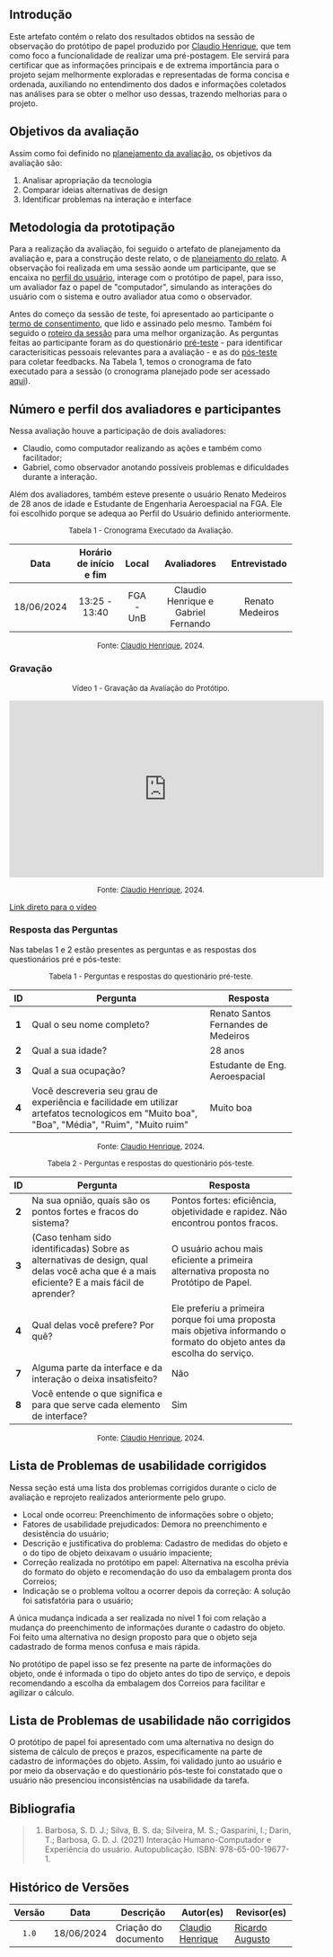 ## Introdução

Este artefato contém o relato dos resultados obtidos na sessão de observação do protótipo de papel produzido por [Claudio Henrique][ClaudioGH], que tem como foco a funcionalidade de realizar uma pré-postagem. Ele servirá para certificar que as informações principais e de extrema importância para o projeto sejam melhormente exploradas e representadas de forma concisa e ordenada, auxiliando no entendimento dos dados e informações coletados nas análises para se obter o melhor uso dessas, trazendo melhorias para o projeto.

## Objetivos da avaliação
Assim como foi definido no [planejamento da avaliação](https://interacao-humano-computador.github.io/2024.1-Correios/design_avaliacao/nivel_2/prototipo_de_papel/planejamento_avaliacao/), os objetivos da avaliação são:

1. Analisar apropriação da tecnologia  
2. Comparar ideias alternativas de design
3. Identificar problemas na interação e interface 

## Metodologia da prototipação

Para a realização da avaliação, foi seguido o artefato de planejamento da avaliação e, para a construção deste relato, o de [planejamento do relato](https://interacao-humano-computador.github.io/2024.1-Correios/design_avaliacao/nivel_2/prototipo_de_papel/planejamento_relato_resultados/). A observação foi realizada em uma sessão aonde um participante, que se encaixa no [perfil do usuário](https://interacao-humano-computador.github.io/2024.1-Correios/analise_de_requisitos/perfil_de_usuario/perfil_de_usuario/), interage com o protótipo de papel, para isso, um avaliador faz o papel de "computador", simulando as interações do usuário com o sistema e outro avaliador atua como o observador.  

Antes do começo da sessão  de teste, foi apresentado ao participante o [termo de consentimento](../../../assets/termos-de-consentimento/termo%20de%20consentimento%20(protótipo%20de%20papel%20Gabriel%20Fernando)%20-%20renato.pdf), que lido e assinado pelo mesmo. Também foi seguido o  [roteiro da sessão](https://interacao-humano-computador.github.io/2024.1-Correios/design_avaliacao/nivel_2/prototipo_de_papel/planejamento_avaliacao/#roteiro-da-sessao) para uma melhor organização. As perguntas feitas ao participante foram as do questionário [pré-teste](https://interacao-humano-computador.github.io/2024.1-Correios/design_avaliacao/nivel_2/prototipo_de_papel/planejamento_avaliacao/#questionario-pre-teste) - para identificar caracterisiticas pessoais relevantes para a avaliação - e as do [pós-teste](https://interacao-humano-computador.github.io/2024.1-Correios/design_avaliacao/nivel_2/prototipo_de_papel/planejamento_avaliacao/#questionario-pos-teste) para coletar feedbacks. 
Na Tabela 1, temos o cronograma de fato executado para a sessão (o cronograma planejado pode ser acessado [aqui](http://127.0.0.1:8000/Interacao-Humano-Computador/2024.1-Correios/design_avaliacao/nivel_2/prototipo_de_papel/planejamento_avaliacao/#prazos)).


## Número e perfil dos avaliadores e participantes

Nessa avaliação houve a participação de dois avaliadores:
 - Claudio, como computador realizando as ações e também como facilitador;
 - Gabriel, como observador anotando possíveis problemas e dificuldades durante a interação.

Além dos avaliadores, também esteve presente o usuário Renato Medeiros de 28 anos de idade e Estudante de Engenharia Aeroespacial na FGA. Ele foi escolhido porque se adequa ao Perfil do Usuário definido anteriormente.

<font size="2"><p style="text-align: center">Tabela 1 - Cronograma Executado da Avaliação.</p></font>

<center>

|    Data    | Horário de início e fim | Local            |     Avaliadores    | Entrevistado |
| :--------: | :---------------------: | :----------------: | :----------------------: | :----: |
| 18/06/2024 | 13:25 - 13:40 |FGA - UnB | Claudio Henrique e Gabriel Fernando | Renato Medeiros |

</center>

<font size="2"><p style="text-align: center">Fonte: [Claudio Henrique][ClaudioGH], 2024.</p></font>

### Gravação


<font size="2"><p style="text-align: center">Vídeo 1 - Gravação da Avaliação do Protótipo.</p></font>


<iframe width="560" height="315" src="https://www.youtube.com/embed/TjY9CRpZmgM?si=fi4b4OEuvCxrdqgx" title="YouTube video player" frameborder="0" allow="accelerometer; autoplay; clipboard-write; encrypted-media; gyroscope; picture-in-picture; web-share" referrerpolicy="strict-origin-when-cross-origin" allowfullscreen></iframe>

<font size="2"><p style="text-align: center">Fonte: [Claudio Henrique][ClaudioGH], 2024.</p></font>


[Link direto para o vídeo](https://www.youtube.com/watch?v=TjY9CRpZmgM)

### Resposta das Perguntas

Nas tabelas 1 e 2 estão presentes as perguntas e as respostas dos questionários pré e pós-teste:

<font size="2"><p style="text-align: center">Tabela 1 - Perguntas e respostas do questionário pré-teste.</p></font>

<center>

| ID | Pergunta | Resposta
| :-:| -------- | -|
| **1** | Qual o seu nome completo? | Renato Santos Fernandes de Medeiros |
| **2** | Qual a sua idade? | 28 anos |
| **3** | Qual a sua ocupação? | Estudante de Eng. Aeroespacial|
| **4** | Você descreveria seu grau de experiência e facilidade em utilizar artefatos tecnologicos em "Muito boa", "Boa", "Média", "Ruim", "Muito ruim" | Muito boa |

</center>

<font size="2"><p style="text-align: center">Fonte: [Claudio Henrique][ClaudioGH], 2024.</p></font>


<font size="2"><p style="text-align: center">Tabela 2 - Perguntas e respostas do questionário pós-teste.</p></font>

<center>

| ID | Pergunta | Resposta |
| :-:| -------- | ------------------ |
| **2** | Na sua opnião, quais são os pontos fortes e fracos do sistema? | Pontos fortes: eficiência, objetividade e rapidez. Não encontrou pontos fracos. | 
| **3** | (Caso tenham sido identificadas) Sobre as alternativas de design, qual delas você acha que é a mais eficiente? E a mais fácil de aprender? | O usuário achou mais eficiente a primeira alternativa proposta no Protótipo de Papel. |
| **4** | Qual delas você prefere? Por quê? | Ele preferiu a primeira porque foi uma proposta mais objetiva informando o formato do objeto antes da escolha do serviço. |
| **7** | Alguma parte da interface e da interação o deixa insatisfeito? | Não |
| **8** | Você entende o que significa e para que serve cada elemento de interface? | Sim |

</center>

<font size="2"><p style="text-align: center">Fonte: [Claudio Henrique][ClaudioGH], 2024.</p></font>


## Lista de Problemas de usabilidade corrigidos

Nessa seção está uma lista dos problemas corrigidos durante o ciclo de avaliação e reprojeto realizados anteriormente pelo grupo.

- Local onde ocorreu: Preenchimento de informações sobre o objeto;
- Fatores de usabilidade prejudicados: Demora no preenchimento e desistência do usuário;
- Descrição e justificativa do problema: Cadastro de medidas do objeto e o do tipo de objeto deixavam o usuário impaciente;
- Correção realizada no protótipo em papel: Alternativa na escolha prévia do formato do objeto e recomendação do uso da embalagem pronta dos Correios;
- Indicação se o problema voltou a ocorrer depois da correção: A solução foi satisfatória para o usuário;

A única mudança indicada a ser realizada no nível 1 foi com relação a mudança do preenchimento de informações durante o cadastro do objeto. Foi feito uma alternativa no design proposto para que o objeto seja cadastrado de forma menos confusa e mais rápida. 

No protótipo de papel isso se fez presente na parte de informações do objeto, onde é informada o tipo do objeto antes do tipo de serviço, e depois recomendando a escolha da embalagem dos Correios para facilitar e agilizar o cálculo.

## Lista de Problemas de usabilidade não corrigidos
 
 O protótipo de papel foi apresentado com uma alternativa no design do sistema de cálculo de preços e prazos, especificamente na parte de cadastro de informações do objeto. Assim, foi validado junto ao usuário e por meio da observação e do questionário pós-teste foi constatado que o usuário não presenciou inconsistências na usabilidade da tarefa.

## Bibliografia
> 1. Barbosa, S. D. J.; Silva, B. S. da; Silveira, M. S.; Gasparini, I.; Darin, T.; Barbosa, G. D. J. (2021) Interação Humano-Computador e Experiência do usuário. Autopublicação. ISBN: 978-65-00-19677-1.

## Histórico de Versões

| Versão | Data | Descrição | Autor(es) | Revisor(es) |
| :----: | :--: | --------- | ----------- | ------ |
| `1.0`  | 18/06/2024 | Criação do documento |[Claudio Henrique][ClaudioGH] | [Ricardo Augusto][RicardoGH] |

[ClaudioGH]: https://github.com/claudiohsc
[EliasGH]: https://github.com/EliasOliver21
[GabrielBGH]: https://github.com/Bertolazi
[GabrielFGH]: https://github.com/MMcLovin
[PabloGH]: https://github.com/pabloheika
[RicardoGH]: https://www.github.com/avmricardo